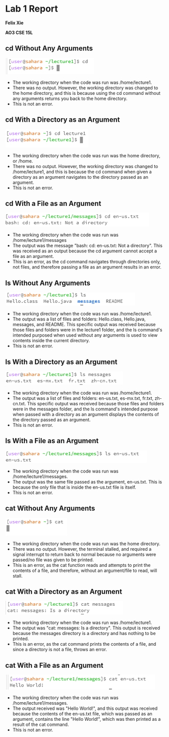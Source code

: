 # Lab 1 Report
**Felix Xie**

**AO3 CSE 15L**
## cd Without Any Arguments
![Image](Lab1Images/cdNoArg.PNG)
* The working directory when the code was run was /home/lecture1.
* There was no output. However, the working directory was changed to the home directory, and this is because using the cd command without any arguments returns you back to the home directory.
* This is not an error.

## cd With a Directory as an Argument
![Image](Lab1Images/cdDirArg.PNG)
* The working directory when the code was run was the home directory, or /home.
* There was no output. However, the working directory was changed to /home/lecture1, and this is because the cd command when given a directory as an argument navigates to the directory passed as an argument.
* This is not an error.

## cd With a File as an Argument
![Image](Lab1Images/cdFiArg.PNG)
* The working directory when the code was run was /home/lecture1/messages
* The output was the message "bash: cd: en-us.txt: Not a directory". This was received as an output because the cd argument cannot accept a file as an argument.
* This is an error, as the cd command navigates through directories only, not files, and therefore passing a file as an argument results in an error. 

## ls Without Any Arguments
![Image](Lab1Images/lsNoArg.PNG)
* The working directory when the code was run was /home/lecture1.
* The output was a list of files and folders: Hello.class, Hello.java, messages, and README. This specific output was received because those files and folders were in the lecture1 folder, and the ls command's intended purposed when used without any arguments is used to view contents inside the current directory.
* This is not an error. 

## ls With a Directory as an Argument
![Image](Lab1Images/lsDirArg.PNG)
* The working directory when the code was run was /home/lecture1.
* The output was a list of files and folders: en-us.txt, es-mx.txt, fr.txt, zh-cn.txt. This specific output was received because those files and folders were in the messages folder, and the ls command's intended purpose when passed with a directory as an argument displays the contents of the directory passed as an argument.
* This is not an error.

## ls With a File as an Argument
![Image](Lab1Images/lsFiArg.PNG)
* The working directory when the code was run was /home/lecture1/messages.
* The output was the same file passed as the argument, en-us.txt. This is because the only file that is inside the en-us.txt file is itself.
* This is not an error.
  
## cat Without Any Arguments
![Image](Lab1Images/catNoArg.PNG)
* The working directory when the code was run was the home directory.
* There was no output. However, the terminal stalled, and required a signal interrupt to return back to normal because no arguments were passed/no file was given to be printed.
* This is an error, as the cat function reads and attempts to print the contents of a file, and therefore, without an argument/file to read, will stall. 

## cat With a Directory as an Argument
![Image](Lab1Images/catDirArg.PNG)
* The working directory when the code was run was /home/lecture1.
* The output was "cat: messages: Is a directory". This output is received because the messages directory is a directory and has nothing to be printed.
* This is an error, as the cat command prints the contents of a file, and since a directory is not a file, throws an error. 

## cat With a File as an Argument
![Image](Lab1Images/catFiArg.PNG)
* The working directory when the code was run was /home/lecture1/messages.
* The output received was "Hello World!", and this output was received because the contents of the en-us.txt file, which was passed as an argument, contains the line "Hello World!", which was then printed as a result of the cat command.
* This is not an error. 
